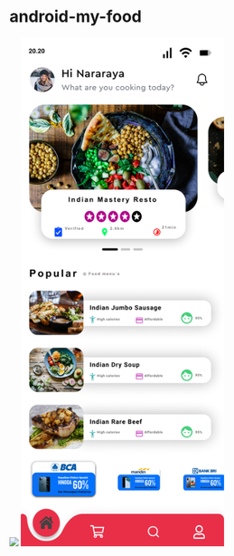 # android-my-food

![](https://gitlab.com/anhnduy/android-svtt-my-food/-/tree/main/image/home_screen.png?raw=true)
<img src="/image/home_screen.png"  width="360" height="900">